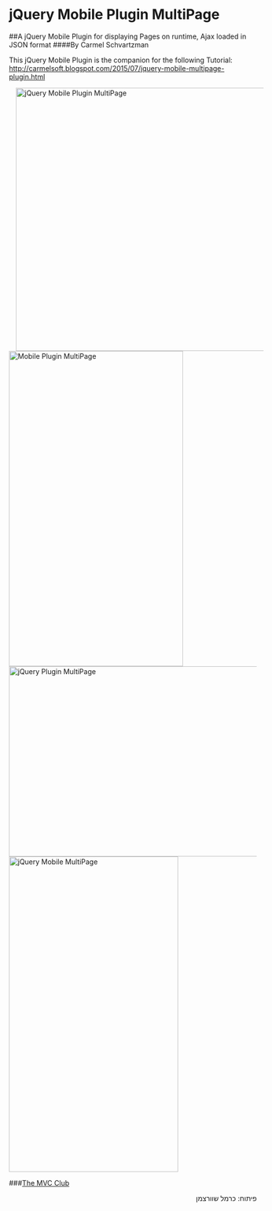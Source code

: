 # jQuery Mobile Plugin MultiPage
##A jQuery Mobile Plugin for displaying Pages on runtime, Ajax loaded in JSON format
####By Carmel Schvartzman

This jQuery Mobile Plugin is the companion for the following Tutorial:
 http://carmelsoft.blogspot.com/2015/07/jquery-mobile-multipage-plugin.html

<a href="http://themvcclub.blogspot.com/2015/05/jquerymobile-using-ajax-to-load-json-data-to-table.html" imageanchor="1" target="_self" style="margin-left: 1em; margin-right: 1em;">

 <img alt="jQuery Mobile Plugin MultiPage" border="0" height="534" src="http://1.bp.blogspot.com/-asfwSzKxe9g/VZUUa26JMcI/AAAAAAAALUg/baf8dFTyz1A/s640/2.png" width="640" />
 
 
 <img alt="Mobile Plugin MultiPage" border="0" height="640" src="http://1.bp.blogspot.com/-W044AsdRuGY/VZUT54gxlnI/AAAAAAAALUE/Pn6zbwWTMJ0/s640/3.png" width="354" />
 
 
 <img alt="jQuery Plugin MultiPage" border="0" height="386" src="http://2.bp.blogspot.com/-0qCW0BBdFsk/VZUUaiTsKEI/AAAAAAAALUk/zQiUqN4xCSI/s640/1.png" width="640" />
 
 
 <img alt="jQuery Mobile MultiPage" border="0" height="640" src="http://3.bp.blogspot.com/-hsrfTG-dEEQ/VZUT7FrFOWI/AAAAAAAALUQ/FHAag0VFWm0/s640/4.png" width="344" />
 
 
 
</a>

###<a href="http://themvcclub.blogspot.com/"   target="_new"  >The MVC Club</a>

<div style="direction: rtl;">
פיתוח: כרמל שוורצמן</div>

